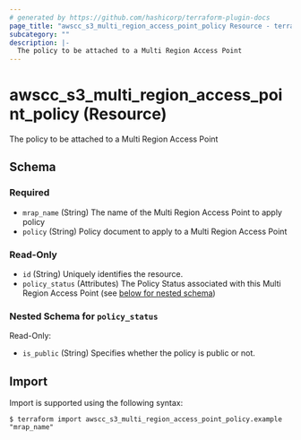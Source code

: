 ```yaml
---
# generated by https://github.com/hashicorp/terraform-plugin-docs
page_title: "awscc_s3_multi_region_access_point_policy Resource - terraform-provider-awscc"
subcategory: ""
description: |-
  The policy to be attached to a Multi Region Access Point
---
```


# awscc_s3_multi_region_access_point_policy (Resource)

The policy to be attached to a Multi Region Access Point



<!-- schema generated by tfplugindocs -->
## Schema

### Required

- `mrap_name` (String) The name of the Multi Region Access Point to apply policy
- `policy` (String) Policy document to apply to a Multi Region Access Point

### Read-Only

- `id` (String) Uniquely identifies the resource.
- `policy_status` (Attributes) The Policy Status associated with this Multi Region Access Point (see [below for nested schema](#nestedatt--policy_status))

<a id="nestedatt--policy_status"></a>
### Nested Schema for `policy_status`

Read-Only:

- `is_public` (String) Specifies whether the policy is public or not.

## Import

Import is supported using the following syntax:

```shell
$ terraform import awscc_s3_multi_region_access_point_policy.example "mrap_name"
```
